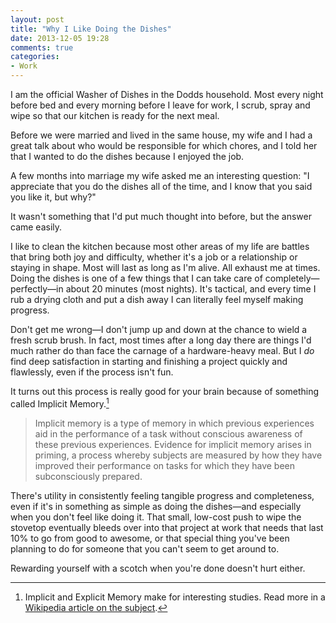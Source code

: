 ```yaml
---
layout: post
title: "Why I Like Doing the Dishes"
date: 2013-12-05 19:28
comments: true
categories: 
- Work
---
```


I am the official Washer of Dishes in the Dodds household. Most every night before bed and every morning before I leave for work, I scrub, spray and wipe so that our kitchen is ready for the next meal. 

Before we were married and lived in the same house, my wife and I had a great talk about who would be responsible for which chores, and I told her that I wanted to do the dishes because I enjoyed the job. 

A few months into marriage my wife asked me an interesting question: "I appreciate that you do the dishes all of the time, and I know that you said you like it, but why?" 

It wasn't something that I'd put much thought into before, but the answer came easily. 

I like to clean the kitchen because most other areas of my life are battles that bring both joy and difficulty, whether it's a job or a relationship or staying in shape. Most will last as long as I'm alive. All exhaust me at times. Doing the dishes is one of a few things that I can take care of completely—perfectly—in about 20 minutes (most nights). It's tactical, and every time I rub a drying cloth and put a dish away I can literally feel myself making progress. 

Don't get me wrong—I don't jump up and down at the chance to wield a fresh scrub brush. In fact, most times after a long day there are things I'd much rather do than face the carnage of a hardware-heavy meal. But I *do* find deep satisfaction in starting and finishing a project quickly and flawlessly, even if the process isn't fun. 

It turns out this process is really good for your brain because of something called Implicit Memory.[^1] 

> Implicit memory is a type of memory in which previous experiences aid in the performance of a task without conscious awareness of these previous experiences. Evidence for implicit memory arises in priming, a process whereby subjects are measured by how they have improved their performance on tasks for which they have been subconsciously prepared.
 
There's utility in consistently feeling tangible progress and completeness, even if it's in something as simple as doing the dishes—and especially when you don't feel like doing it. That small, low-cost push to wipe the stovetop eventually bleeds over into that project at work that needs that last 10% to go from good to awesome, or that special thing you've been planning to do for someone that you can't seem to get around to. 

Rewarding yourself with a scotch when you're done doesn't hurt either. 

[^1]: Implicit and Explicit Memory make for interesting studies. Read more in a [Wikipedia article on the subject](http://en.wikipedia.org/wiki/Implicit_memory). 


